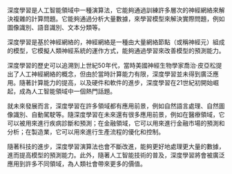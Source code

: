 深度學習是人工智能領域中一種演算法，它能夠通過訓練許多層次的神經網絡來解決複雜的計算問題。它能夠通過分析大量數據，來學習模型來解決實際問題，例如圖像識別、語音識別、文本分類等。

深度學習是基於神經網絡的，神經網絡是一種由大量網絡節點（或稱神經元）組成的模型，它模擬人類神經系統的運作方式，能夠通過學習來改善模型的預測能力。

深度學習的歷史可以追溯到上世紀50年代，當時美國神經生物學家喬治·皮亞松提出了人工神經網絡的概念，但由於當時計算能力有限，深度學習並未得到廣泛應用。隨著計算能力的提高，以及硬件和軟件的進步，深度學習在21世紀初開始崛起，成為人工智能領域中一個熱門話題。

就未來發展而言，深度學習在許多領域都有應用前景，例如自然語言處理、自然圖像識別、自動駕駛等。隨深度學習在未來還有很多應用前景，例如在醫療領域，它可以被用來進行疾病診斷和預測；在金融領域，它可以用來進行金融市場的預測和分析；在製造業，它可以用來進行生產流程的優化和控制。

隨著科技的進步，深度學習演算法也會不斷改進，能夠更好地處理更大量的數據，進而提高模型的預測能力。此外，隨著人工智能技術的普及，深度學習將會被廣泛應用到許多不同領域，為人類社會帶來更多的價值。
